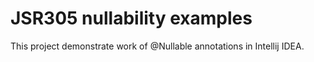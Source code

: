 # JSR305 nullability examples

This project demonstrate work of @Nullable annotations in Intellij IDEA.